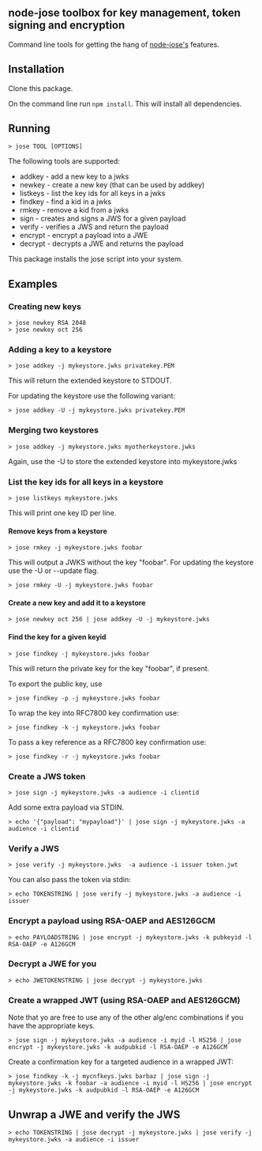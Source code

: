 ## node-jose toolbox for key management, token signing and encryption

Command line tools for getting the hang of [node-jose's](cisco/node-jose) features.

## Installation

Clone this package.

On the command line run ```npm install```. This will install all dependencies.

## Running

```
> jose TOOL [OPTIONS]
```

The following tools are supported:

 - addkey - add a new key to a jwks
 - newkey - create a new key (that can be used by addkey)
 - listkeys - list the key ids for all keys in a jwks
 - findkey - find a kid in a jwks
 - rmkey - remove a kid from a jwks
 - sign - creates and signs a JWS for a given payload
 - verify - verifies a JWS and return the payload
 - encrypt - encrypt a payload into a JWE
 - decrypt - decrypts a JWE and returns the payload

This package installs the jose script into your system.

## Examples

### Creating new keys

```
> jose newkey RSA 2048
> jose newkey oct 256
```

### Adding a key to a keystore

```
> jose addkey -j mykeystore.jwks privatekey.PEM
```

This will return the extended keystore to STDOUT.

For updating the keystore use the following variant:

```
> jose addkey -U -j mykeystore.jwks privatekey.PEM
```

### Merging two keystores

```
> jose addkey -j mykeystore.jwks myotherkeystore.jwks

```

Again, use the -U to store the extended keystore into mykeystore.jwks

### List the key ids for all keys in a keystore

```
> jose listkeys mykeystore.jwks
```

This will print one key ID per line.

#### Remove keys from a keystore

```
> jose rmkey -j mykeystore.jwks foobar
```

This will output a JWKS without the key "foobar". For updating the keystore use
the -U or --update flag.

```
> jose rmkey -U -j mykeystore.jwks foobar
```

#### Create a new key and add it to a keystore

```
> jose newkey oct 256 | jose addkey -U -j mykeystore.jwks
```

#### Find the key for a given keyid

```
> jose findkey -j mykeystore.jwks foobar
```

This will return the private key for the key "foobar", if present.

To export the public key, use

```
> jose findkey -p -j mykeystore.jwks foobar
```

To wrap the key into RFC7800 key confirmation use:

```
> jose findkey -k -j mykeystore.jwks foobar
```

To pass a key reference as a RFC7800 key confirmation use:

```
> jose findkey -r -j mykeystore.jwks foobar
```

### Create a JWS token

```
> jose sign -j mykeystore.jwks -a audience -i clientid
```

Add some extra payload via STDIN.

```
> echo '{"payload": "mypayload"}' | jose sign -j mykeystore.jwks -a audience -i clientid
```

### Verify a JWS

```
> jose verify -j mykeystore.jwks  -a audience -i issuer token.jwt
```

You can also pass the token via stdin:

```
> echo TOKENSTRING | jose verify -j mykeystore.jwks -a audience -i issuer
```

### Encrypt a payload using RSA-OAEP and AES126GCM

```
> echo PAYLOADSTRING | jose encrypt -j mykeystore.jwks -k pubkeyid -l RSA-OAEP -e A126GCM
```

### Decrypt a JWE for you

```
> echo JWETOKENSTRING | jose decrypt -j mykeystore.jwks
```

### Create a wrapped JWT (using RSA-OAEP and AES126GCM)

Note that yo are free to use any of the other alg/enc combinations if you have the appropriate keys.

```
> jose sign -j mykeystore.jwks -a audience -i myid -l HS256 | jose encrypt -j mykeystore.jwks -k audpubkid -l RSA-OAEP -e A126GCM
```

Create a confirmation key for a targeted audience in a wrapped JWT:

```
> jose findkey -k -j mycnfkeys.jwks barbaz | jose sign -j mykeystore.jwks -k foobar -a audience -i myid -l HS256 | jose encrypt -j mykeystore.jwks -k audpubkid -l RSA-OAEP -e A126GCM
```

## Unwrap a JWE and verify the JWS

```
> echo TOKENSTRING | jose decrypt -j mykeystore.jwks | jose verify -j mykeystore.jwks -a audience -i issuer
```
